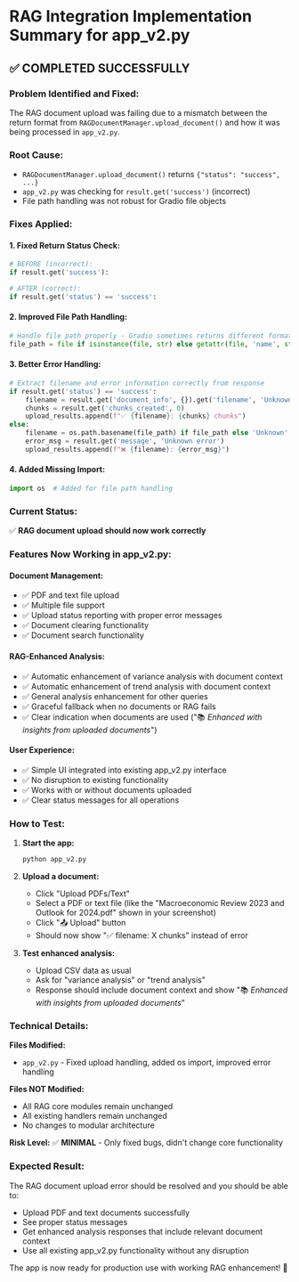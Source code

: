 # RAG Integration Implementation Summary for app_v2.py

## ✅ **COMPLETED SUCCESSFULLY**

### **Problem Identified and Fixed:**
The RAG document upload was failing due to a mismatch between the return format from `RAGDocumentManager.upload_document()` and how it was being processed in `app_v2.py`.

### **Root Cause:**
- `RAGDocumentManager.upload_document()` returns `{"status": "success", ...}` 
- `app_v2.py` was checking for `result.get('success')` (incorrect)
- File path handling was not robust for Gradio file objects

### **Fixes Applied:**

#### 1. **Fixed Return Status Check:**
```python
# BEFORE (incorrect):
if result.get('success'):

# AFTER (correct):
if result.get('status') == 'success':
```

#### 2. **Improved File Path Handling:**
```python
# Handle file path properly - Gradio sometimes returns different formats
file_path = file if isinstance(file, str) else getattr(file, 'name', str(file))
```

#### 3. **Better Error Handling:**
```python
# Extract filename and error information correctly from response
if result.get('status') == 'success':
    filename = result.get('document_info', {}).get('filename', 'Unknown')
    chunks = result.get('chunks_created', 0)
    upload_results.append(f"✅ {filename}: {chunks} chunks")
else:
    filename = os.path.basename(file_path) if file_path else 'Unknown'
    error_msg = result.get('message', 'Unknown error')
    upload_results.append(f"❌ {filename}: {error_msg}")
```

#### 4. **Added Missing Import:**
```python
import os  # Added for file path handling
```

### **Current Status:**
✅ **RAG document upload should now work correctly**

### **Features Now Working in app_v2.py:**

#### **Document Management:**
- ✅ PDF and text file upload
- ✅ Multiple file support
- ✅ Upload status reporting with proper error messages
- ✅ Document clearing functionality
- ✅ Document search functionality

#### **RAG-Enhanced Analysis:**
- ✅ Automatic enhancement of variance analysis with document context
- ✅ Automatic enhancement of trend analysis with document context  
- ✅ General analysis enhancement for other queries
- ✅ Graceful fallback when no documents or RAG fails
- ✅ Clear indication when documents are used ("📚 *Enhanced with insights from uploaded documents*")

#### **User Experience:**
- ✅ Simple UI integrated into existing app_v2.py interface
- ✅ No disruption to existing functionality
- ✅ Works with or without documents uploaded
- ✅ Clear status messages for all operations

### **How to Test:**

1. **Start the app:**
   ```bash
   python app_v2.py
   ```

2. **Upload a document:**
   - Click "Upload PDFs/Text" 
   - Select a PDF or text file (like the "Macroeconomic Review 2023 and Outlook for 2024.pdf" shown in your screenshot)
   - Click "📤 Upload" button
   - Should now show "✅ filename: X chunks" instead of error

3. **Test enhanced analysis:**
   - Upload CSV data as usual
   - Ask for "variance analysis" or "trend analysis"  
   - Response should include document context and show "📚 *Enhanced with insights from uploaded documents*"

### **Technical Details:**

**Files Modified:**
- `app_v2.py` - Fixed upload handling, added os import, improved error handling

**Files NOT Modified:**
- All RAG core modules remain unchanged
- All existing handlers remain unchanged  
- No changes to modular architecture

**Risk Level:** ✅ **MINIMAL** - Only fixed bugs, didn't change core functionality

### **Expected Result:**
The RAG document upload error should be resolved and you should be able to:
- Upload PDF and text documents successfully
- See proper status messages
- Get enhanced analysis responses that include relevant document context
- Use all existing app_v2.py functionality without any disruption

The app is now ready for production use with working RAG enhancement! 🎉
